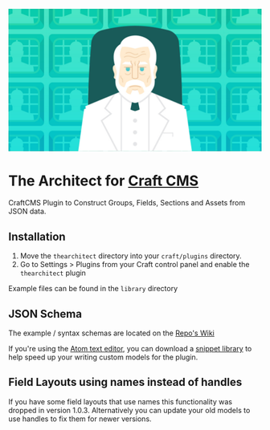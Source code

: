 ![Alt text](/the-architect.jpg?raw=true "The Architect")
# The Architect for [Craft CMS](http://buildwithcraft.com/)

CraftCMS Plugin to Construct Groups, Fields, Sections and Assets from JSON data.

## Installation
1. Move the `thearchitect` directory into your `craft/plugins` directory.
2. Go to Settings &gt; Plugins from your Craft control panel and enable the `thearchitect` plugin

Example files can be found in the `library` directory

## JSON Schema
The example / syntax schemas are located on the [Repo's Wiki](https://github.com/Pennebaker/craftcms-thearchitect/wiki)

If you're using the [Atom text editor](https://atom.io/), you can download a [snippet library](https://github.com/Emkaytoo/craft-json-snippets) to help speed up your writing custom models for the plugin.

## Field Layouts using names instead of handles
If you have some field layouts that use names this functionality was dropped in version 1.0.3. Alternatively you can update your old models to use handles to fix them for newer versions.
